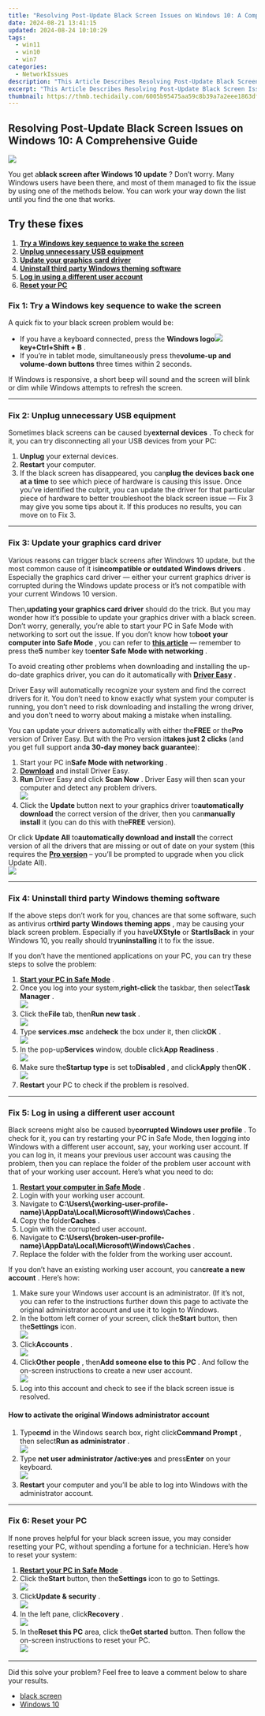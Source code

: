 ```yaml
---
title: "Resolving Post-Update Black Screen Issues on Windows 10: A Comprehensive Guide"
date: 2024-08-21 13:41:15
updated: 2024-08-24 10:10:29
tags:
  - win11
  - win10
  - win7
categories:
  - NetworkIssues
description: "This Article Describes Resolving Post-Update Black Screen Issues on Windows 10: A Comprehensive Guide"
excerpt: "This Article Describes Resolving Post-Update Black Screen Issues on Windows 10: A Comprehensive Guide"
thumbnail: https://thmb.techidaily.com/6005b95475aa59c8b39a7a2eee1863dfc772797dd0dfe7b149de977900ab8a06.jpg
---
```


## Resolving Post-Update Black Screen Issues on Windows 10: A Comprehensive Guide

![](https://images.drivereasy.com/wp-content/uploads/2018/09/img_5baeecb0b9769-300x167.png) 

 You get a**black screen after Windows 10 update** ? Don’t worry. Many Windows users have been there, and most of them managed to fix the issue by using one of the methods below. You can work your way down the list until you find the one that works.

## Try these fixes

1. [**Try a Windows key sequence to wake the screen**](https://tools.techidaily.com/drivereasy/download/)
2. [**Unplug unnecessary USB equipment**](https://tools.techidaily.com/drivereasy/download/)
3. [**Update your graphics card driver**](https://tools.techidaily.com/drivereasy/download/)
4. [**Uninstall third party Windows theming software**](https://tools.techidaily.com/drivereasy/download/)
5. [**Log in using a different user account**](https://tools.techidaily.com/drivereasy/download/)
6. [**Reset your PC**](https://tools.techidaily.com/drivereasy/download/)

###  Fix 1: Try a Windows key sequence to wake the screen

A quick fix to your black screen problem would be:

* If you have a keyboard connected, press the   **Windows logo![](https://images.drivereasy.com/wp-content/uploads/2018/07/img_5b4ecde832800.png)**  
**key+Ctrl+Shift + B**  .
* If you’re in tablet mode, simultaneously press the**volume-up and volume-down buttons** three times within 2 seconds.

 If Windows is responsive, a short beep will sound and the screen will blink or dim while Windows attempts to refresh the screen.

---

###  Fix 2: Unplug unnecessary USB equipment

 Sometimes black screens can be caused by**external devices** . To check for it, you can try disconnecting all your USB devices from your PC:

1. **Unplug** your external devices.
2. **Restart** your computer.
3. If the black screen has disappeared, you can**plug the devices back one at a time** to see which piece of hardware is causing this issue. Once you’ve identified the culprit, you can update the driver for that particular piece of hardware to better troubleshoot the black screen issue — Fix 3 may give you some tips about it.
If this produces no results, you can move on to Fix 3.  

---

###  Fix 3: Update your graphics card driver

 Various reasons can trigger black screens after Windows 10 update, but the most common cause of it is**incompatible or outdated Windows drivers** . Especially the graphics card driver — either your current graphics driver is corrupted during the Windows update process or it’s not compatible with your current Windows 10 version.

 Then,**updating your graphics card driver** should do the trick. But you may wonder how it’s possible to update your graphics driver with a black screen. Don’t worry, generally, you’re able to start your PC in Safe Mode with networking to sort out the issue. If you don’t know how to**boot your computer into Safe Mode** , you can refer to **[this article](https://tools.techidaily.com/drivereasy/download/)**  — remember to press the**5** number key to**enter Safe Mode with networking** .

 To avoid creating other problems when downloading and installing the up-do-date graphics driver, you can do it automatically with **[Driver Easy](https://tools.techidaily.com/drivereasy/download/)**  .

 Driver Easy will automatically recognize your system and find the correct drivers for it. You don’t need to know exactly what system your computer is running, you don’t need to risk downloading and installing the wrong driver, and you don’t need to worry about making a mistake when installing.  
  
 You can update your drivers automatically with either the**FREE** or the**Pro** version of Driver Easy. But with the Pro version it**takes just 2 clicks** (and you get full support and**a 30-day money back guarantee**):

1. Start your PC in**Safe Mode with networking** .
2. **[Download](https://tools.techidaily.com/drivereasy/download/)**  and install Driver Easy.
3. **Run** Driver Easy and click **Scan Now** . Driver Easy will then scan your computer and detect any problem drivers.  
![](https://images.drivereasy.com/wp-content/uploads/2018/09/img_5baefed8a8fdd.jpg)
4. Click the **Update** button next to your graphics driver to**automatically download** the correct version of the driver, then you can**manually install** it (you can do this with the**FREE** version).  
    
 Or click **Update All** to**automatically download and install** the correct version of all the drivers that are missing or out of date on your system (this requires the **[Pro version](https://tools.techidaily.com/drivereasy/download/)**  – you’ll be prompted to upgrade when you click Update All).  
![](https://images.drivereasy.com/wp-content/uploads/2018/09/img_5baeff329fa9a.jpg)

---

###  Fix 4: Uninstall third party Windows theming software

 If the above steps don’t work for you, chances are that some software, such as antivirus or**third party Windows theming apps** , may be causing your black screen problem. Especially if you have**UXStyle** or **StartIsBack** in your Windows 10, you really should try**uninstalling** it to fix the issue.

 If you don’t have the mentioned applications on your PC, you can try these steps to solve the problem:

1. **[Start your PC in Safe Mode](https://tools.techidaily.com/drivereasy/download/)**  .
2. Once you log into your system,**right-click** the taskbar, then select**Task Manager** .  
![](https://images.drivereasy.com/wp-content/uploads/2018/09/img_5baf2297bbde3.jpg)
3. Click the**File** tab, then**Run new task** .  
![](https://images.drivereasy.com/wp-content/uploads/2018/09/img_5baf1e439d185.png)
4. Type **services.msc** and**check** the box under it, then click**OK** .  
![](https://images.drivereasy.com/wp-content/uploads/2018/09/img_5baf1f0e520b4.jpg)
5. In the pop-up**Services** window, double click**App Readiness** .  
![](https://images.drivereasy.com/wp-content/uploads/2018/09/img_5baf1fe95df39.jpg)
6. Make sure the**Startup type** is set to**Disabled** , and click**Apply** then**OK** .  
![](https://images.drivereasy.com/wp-content/uploads/2018/09/img_5baf21d756e8f.jpg)
7. **Restart** your PC to check if the problem is resolved.

---

###  Fix 5: Log in using a different user account

 Black screens might also be caused by**corrupted Windows user profile** . To check for it, you can try restarting your PC in Safe Mode, then logging into Windows with a different user account, say, your working user account. If you can log in, it means your previous user account was causing the problem, then you can replace the folder of the problem user account with that of your working user account. Here’s what you need to do:

1. **[Restart your computer in Safe Mode](https://tools.techidaily.com/drivereasy/download/)**  .
2. Login with your working user account.
3. Navigate to   **C:\\Users\\{working-user-profile-name}\\AppData\\Local\\Microsoft\\Windows\\Caches** .
4. Copy the folder**Caches** .
5. Login with the corrupted user account.
6. Navigate to   **C:\\Users\\{broken-user-profile-name}\\AppData\\Local\\Microsoft\\Windows\\Caches** .
7. Replace the folder with the folder from the working user account.

 If you don’t have an existing working user account, you can**create a new account** . Here’s how: 

1. Make sure your Windows user account is an administrator. (If it’s not, you can refer to the instructions further down this page to activate the original administrator account and use it to login to Windows.
2. In the bottom left corner of your screen, click the**Start** button, then the**Settings** icon.  
![](https://images.drivereasy.com/wp-content/uploads/2018/09/img_5baf28e24ef9b.jpg)
3. Click**Accounts** .  
![](https://images.drivereasy.com/wp-content/uploads/2018/09/img_5baf392ae53df.jpg)
4. Click**Other people** , then**Add someone else to this PC** . And follow the on-screen instructions to create a new user account.  
![](https://images.drivereasy.com/wp-content/uploads/2018/09/img_5baf399963b71.jpg)
5. Log into this account and check to see if the black screen issue is resolved.

#### How to activate the original Windows administrator account

1. Type**cmd** in the Windows search box, right click**Command Prompt** , then select**Run as administrator** .  
![](https://images.drivereasy.com/wp-content/uploads/2018/09/img_5baf346d3db95.jpg)
2. Type **net user administrator /active:yes** and press**Enter** on your keyboard.  
![](https://images.drivereasy.com/wp-content/uploads/2018/09/img_5baf34a620994.jpg)
3. **Restart** your computer and you’ll be able to log into Windows with the administrator account.

---

###  Fix 6: Reset your PC

 If none proves helpful for your black screen issue, you may consider resetting your PC, without spending a fortune for a technician. Here’s how to reset your system:

1. [**Restart your PC in Safe Mode**](https://tools.techidaily.com/drivereasy/download/) .
2. Click the**Start** button, then the**Settings** icon to go to Settings.  
![](https://images.drivereasy.com/wp-content/uploads/2018/09/img_5baf28e24ef9b.jpg)
3. Click**Update & security** .  
![](https://images.drivereasy.com/wp-content/uploads/2018/09/img_5baf296951c32.jpg)
4. In the left pane, click**Recovery** .  
![](https://images.drivereasy.com/wp-content/uploads/2018/09/img_5baf29ac5f25f.jpg)
5. In the**Reset this PC** area, click the**Get started** button. Then follow the on-screen instructions to reset your PC.  
![](https://images.drivereasy.com/wp-content/uploads/2018/09/img_5baf2a31232f4.jpg)

---

 Did this solve your problem? Feel free to leave a comment below to share your results.

* [black screen](https://tools.techidaily.com/drivereasy/download/)
* [Windows 10](https://tools.techidaily.com/drivereasy/download/)

<ins class="adsbygoogle"
     style="display:block"
     data-ad-format="autorelaxed"
     data-ad-client="ca-pub-7571918770474297"
     data-ad-slot="1223367746"></ins>



<ins class="adsbygoogle"
     style="display:block"
     data-ad-client="ca-pub-7571918770474297"
     data-ad-slot="8358498916"
     data-ad-format="auto"
     data-full-width-responsive="true"></ins>
